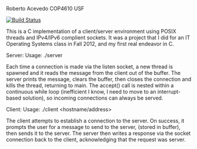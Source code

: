 Roberto Acevedo
COP4610
USF

[![Build Status](https://travis-ci.org/rxacevedo/c_socket_server.png?branch=master)](https://travis-ci.org/rxacevedo/c_socket_server)

This is a C implementation of a client/server environment using POSIX threads and IPv4/IPv6
complient sockets. It was a project that I did for an IT Operating Systems class in Fall 2012, and my first real endeavor in C. 

Server:
Usage: ./server <portno>

Each time a connection is made via the listen socket, a new thread is spawned and it reads the 
message from the client out of the buffer. The server prints the message, clears the buffer, 
then closes the connection and kills the thread, returning to main. The accept() call is 
nested within a continuous while loop (inefficient I know, I need to move to an interrupt-based solution), so incoming connections can always be served.

Client:
Usage: ./client <hostname/address> <port>

The client attempts to establish a connection to the server. On success, it prompts the user
for a message to send to the server, (stored in buffer), then sends it to the server. The server
then writes a response via the socket connection back to the client, acknowledging that the
request was server.

